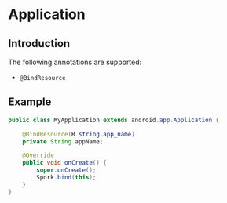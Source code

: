 # Application

## Introduction

The following annotations are supported:

 - `@BindResource`

## Example

```java
public class MyApplication extends android.app.Application {

    @BindResource(R.string.app_name)
    private String appName;

    @Override
    public void onCreate() {
        super.onCreate();
        Spork.bind(this);
    }
}
```